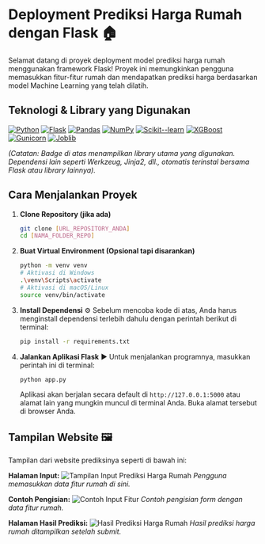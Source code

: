 # Deployment Prediksi Harga Rumah dengan Flask 🏠

Selamat datang di proyek deployment model prediksi harga rumah menggunakan framework Flask! Proyek ini memungkinkan pengguna memasukkan fitur-fitur rumah dan mendapatkan prediksi harga berdasarkan model Machine Learning yang telah dilatih.

## Teknologi & Library yang Digunakan

[![Python](https://img.shields.io/badge/Python-3.9+-blue)](https://www.python.org/) [![Flask](https://img.shields.io/badge/Flask-3.0.3-black)](https://flask.palletsprojects.com/) [![Pandas](https://img.shields.io/badge/Pandas-1.5.3-lightgrey)](https://pandas.pydata.org/) [![NumPy](https://img.shields.io/badge/NumPy-1.26.4-blueviolet)](https://numpy.org/) [![Scikit--learn](https://img.shields.io/badge/Scikit_learn-1.3.0-orange)](https://scikit-learn.org/) [![XGBoost](https://img.shields.io/badge/XGBoost-2.0.3-darkgreen)](https://xgboost.ai/) [![Gunicorn](https://img.shields.io/badge/Gunicorn-22.0.0-green)](https://gunicorn.org/) [![Joblib](https://img.shields.io/badge/Joblib-1.4.2-grey)](https://joblib.readthedocs.io/)

*(Catatan: Badge di atas menampilkan library utama yang digunakan. Dependensi lain seperti Werkzeug, Jinja2, dll., otomatis terinstal bersama Flask atau library lainnya).*

## Cara Menjalankan Proyek

1.  **Clone Repository (jika ada)**
    ```bash
    git clone [URL_REPOSITORY_ANDA]
    cd [NAMA_FOLDER_REPO]
    ```

2.  **Buat Virtual Environment (Opsional tapi disarankan)**
    ```bash
    python -m venv venv
    # Aktivasi di Windows
    .\venv\Scripts\activate
    # Aktivasi di macOS/Linux
    source venv/bin/activate
    ```

3.  **Install Dependensi** ⚙️
    Sebelum mencoba kode di atas, Anda harus menginstall dependensi terlebih dahulu dengan perintah berikut di terminal:
    ```bash
    pip install -r requirements.txt
    ```

4.  **Jalankan Aplikasi Flask** ▶️
    Untuk menjalankan programnya, masukkan perintah ini di terminal:
    ```bash
    python app.py
    ```
    Aplikasi akan berjalan secara default di `http://127.0.0.1:5000` atau alamat lain yang mungkin muncul di terminal Anda. Buka alamat tersebut di browser Anda.

## Tampilan Website 🖼️

Tampilan dari website prediksinya seperti di bawah ini:

**Halaman Input:**
![Tampilan Input Prediksi Harga Rumah](https://github.com/user-attachments/assets/2d57a307-2cb7-4d09-85de-8cf06dc62cb6)
*Pengguna memasukkan data fitur rumah di sini.*

**Contoh Pengisian:**
![Contoh Input Fitur](https://github.com/user-attachments/assets/bdca1c00-3c2c-47c2-a507-36f306c3ec6e)
*Contoh pengisian form dengan data fitur rumah.*

**Halaman Hasil Prediksi:**
![Hasil Prediksi Harga Rumah](https://github.com/user-attachments/assets/fda22914-cf62-4db4-bf89-76fa9cfd69f1)
*Hasil prediksi harga rumah ditampilkan setelah submit.*
